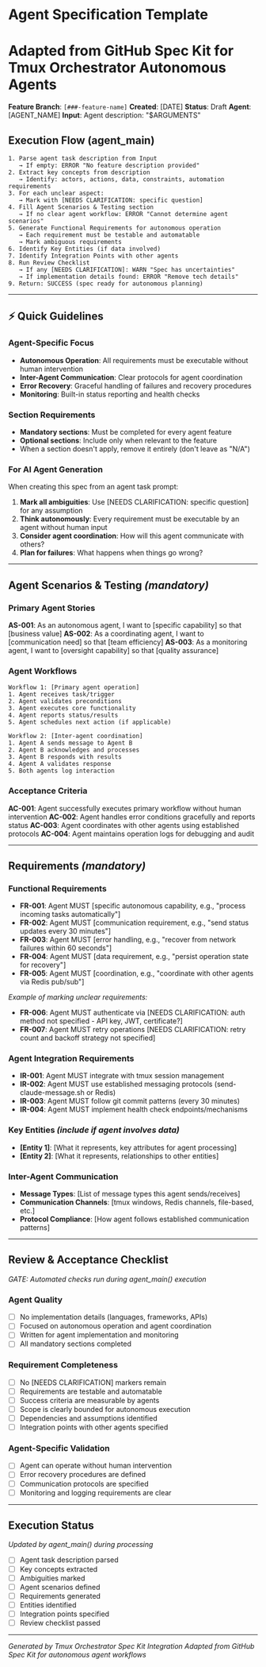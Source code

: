 # Agent Specification Template
# Adapted from GitHub Spec Kit for Tmux Orchestrator Autonomous Agents

**Feature Branch**: `[###-feature-name]`
**Created**: [DATE]
**Status**: Draft
**Agent**: [AGENT_NAME]
**Input**: Agent description: "$ARGUMENTS"

## Execution Flow (agent_main)
```
1. Parse agent task description from Input
   → If empty: ERROR "No feature description provided"
2. Extract key concepts from description
   → Identify: actors, actions, data, constraints, automation requirements
3. For each unclear aspect:
   → Mark with [NEEDS CLARIFICATION: specific question]
4. Fill Agent Scenarios & Testing section
   → If no clear agent workflow: ERROR "Cannot determine agent scenarios"
5. Generate Functional Requirements for autonomous operation
   → Each requirement must be testable and automatable
   → Mark ambiguous requirements
6. Identify Key Entities (if data involved)
7. Identify Integration Points with other agents
8. Run Review Checklist
   → If any [NEEDS CLARIFICATION]: WARN "Spec has uncertainties"
   → If implementation details found: ERROR "Remove tech details"
9. Return: SUCCESS (spec ready for autonomous planning)
```

---

## ⚡ Quick Guidelines

### Agent-Specific Focus
- **Autonomous Operation**: All requirements must be executable without human intervention
- **Inter-Agent Communication**: Clear protocols for agent coordination
- **Error Recovery**: Graceful handling of failures and recovery procedures
- **Monitoring**: Built-in status reporting and health checks

### Section Requirements
- **Mandatory sections**: Must be completed for every agent feature
- **Optional sections**: Include only when relevant to the feature
- When a section doesn't apply, remove it entirely (don't leave as "N/A")

### For AI Agent Generation
When creating this spec from an agent task prompt:
1. **Mark all ambiguities**: Use [NEEDS CLARIFICATION: specific question] for any assumption
2. **Think autonomously**: Every requirement must be executable by an agent without human input
3. **Consider agent coordination**: How will this agent communicate with others?
4. **Plan for failures**: What happens when things go wrong?

---

## Agent Scenarios & Testing *(mandatory)*

### Primary Agent Stories
**AS-001**: As an autonomous agent, I want to [specific capability] so that [business value]
**AS-002**: As a coordinating agent, I want to [communication need] so that [team efficiency]
**AS-003**: As a monitoring agent, I want to [oversight capability] so that [quality assurance]

### Agent Workflows
```
Workflow 1: [Primary agent operation]
1. Agent receives task/trigger
2. Agent validates preconditions
3. Agent executes core functionality
4. Agent reports status/results
5. Agent schedules next action (if applicable)

Workflow 2: [Inter-agent coordination]
1. Agent A sends message to Agent B
2. Agent B acknowledges and processes
3. Agent B responds with results
4. Agent A validates response
5. Both agents log interaction
```

### Acceptance Criteria
**AC-001**: Agent successfully executes primary workflow without human intervention
**AC-002**: Agent handles error conditions gracefully and reports status
**AC-003**: Agent coordinates with other agents using established protocols
**AC-004**: Agent maintains operation logs for debugging and audit

---

## Requirements *(mandatory)*

### Functional Requirements
- **FR-001**: Agent MUST [specific autonomous capability, e.g., "process incoming tasks automatically"]
- **FR-002**: Agent MUST [communication requirement, e.g., "send status updates every 30 minutes"]
- **FR-003**: Agent MUST [error handling, e.g., "recover from network failures within 60 seconds"]
- **FR-004**: Agent MUST [data requirement, e.g., "persist operation state for recovery"]
- **FR-005**: Agent MUST [coordination, e.g., "coordinate with other agents via Redis pub/sub"]

*Example of marking unclear requirements:*
- **FR-006**: Agent MUST authenticate via [NEEDS CLARIFICATION: auth method not specified - API key, JWT, certificate?]
- **FR-007**: Agent MUST retry operations [NEEDS CLARIFICATION: retry count and backoff strategy not specified]

### Agent Integration Requirements
- **IR-001**: Agent MUST integrate with tmux session management
- **IR-002**: Agent MUST use established messaging protocols (send-claude-message.sh or Redis)
- **IR-003**: Agent MUST follow git commit patterns (every 30 minutes)
- **IR-004**: Agent MUST implement health check endpoints/mechanisms

### Key Entities *(include if agent involves data)*
- **[Entity 1]**: [What it represents, key attributes for agent processing]
- **[Entity 2]**: [What it represents, relationships to other entities]

### Inter-Agent Communication
- **Message Types**: [List of message types this agent sends/receives]
- **Communication Channels**: [tmux windows, Redis channels, file-based, etc.]
- **Protocol Compliance**: [How agent follows established communication patterns]

---

## Review & Acceptance Checklist
*GATE: Automated checks run during agent_main() execution*

### Agent Quality
- [ ] No implementation details (languages, frameworks, APIs)
- [ ] Focused on autonomous operation and agent coordination
- [ ] Written for agent implementation and monitoring
- [ ] All mandatory sections completed

### Requirement Completeness
- [ ] No [NEEDS CLARIFICATION] markers remain
- [ ] Requirements are testable and automatable
- [ ] Success criteria are measurable by agents
- [ ] Scope is clearly bounded for autonomous execution
- [ ] Dependencies and assumptions identified
- [ ] Integration points with other agents specified

### Agent-Specific Validation
- [ ] Agent can operate without human intervention
- [ ] Error recovery procedures are defined
- [ ] Communication protocols are specified
- [ ] Monitoring and logging requirements are clear

---

## Execution Status
*Updated by agent_main() during processing*

- [ ] Agent task description parsed
- [ ] Key concepts extracted
- [ ] Ambiguities marked
- [ ] Agent scenarios defined
- [ ] Requirements generated
- [ ] Entities identified
- [ ] Integration points specified
- [ ] Review checklist passed

---

*Generated by Tmux Orchestrator Spec Kit Integration*
*Adapted from GitHub Spec Kit for autonomous agent workflows*